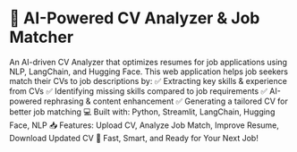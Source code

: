 # 🚀 AI-Powered CV Analyzer & Job Matcher
 An AI-driven CV Analyzer that optimizes resumes for job applications using NLP, LangChain, and Hugging Face.  This web application helps job seekers match their CVs to job descriptions by: ✅ Extracting key skills & experience from CVs ✅ Identifying missing skills compared to job requirements ✅ AI-powered rephrasing & content enhancement ✅ Generating a tailored CV for better job matching  💻 Built with: Python, Streamlit, LangChain, Hugging Face, NLP 📥 Features: Upload CV, Analyze Job Match, Improve Resume, Download Updated CV 🚀 Fast, Smart, and Ready for Your Next Job!
